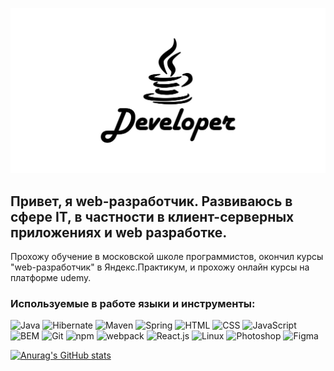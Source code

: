 [![Header](https://github.com/kombojiec/kombojiec/blob/main/assets/wallpaper.jpg)](https://github.com/kombojiec)

## Привет, я web-разработчик. Развиваюсь в сфере IT, в частности в клиент-серверных приложениях и web разработке.

Прохожу обучение в московской школе программистов, окончил курсы "web-разработчик" в Яндекс.Практикум, и прохожу онлайн курсы на платформе udemy.

### Используемые в работе языки и инструменты:
![Java](https://img.shields.io/badge/-Java-000000?style=for-the-badge&logo=Java)
![Hibernate](https://img.shields.io/badge/-Hibernate-000000?style=for-the-badge&logo=Hibernate)
![Maven](https://img.shields.io/badge/-Maven-000000?style=for-the-badge&logo=Maven)
![Spring](https://img.shields.io/badge/-Spring-000000?style=for-the-badge&logo=Spring)
![HTML](https://img.shields.io/badge/-HTML-000000?style=for-the-badge&logo=html)
![CSS](https://img.shields.io/badge/-CSS-000000?style=for-the-badge&logo=css)
![JavaScript](https://img.shields.io/badge/-JavaScript-000000?style=for-the-badge&logo=JavaScript&logoColor=E9D54D)
![BEM](https://img.shields.io/badge/-BEM-000000?style=for-the-badge&logo=BEM)
![Git](https://img.shields.io/badge/-Git-000000?style=for-the-badge&logo=Git&logoColor=ffffff)
![npm](https://img.shields.io/badge/-npm-000000?style=for-the-badge&logo=npm)
![webpack](https://img.shields.io/badge/-webpack-000000?style=for-the-badge&logo=webpack)
![React.js](https://img.shields.io/badge/-React.js-000000?style=for-the-badge&logo=React)
![Linux](https://img.shields.io/badge/-Linux-000000?style=for-the-badge&logo=Linux)
![Photoshop](https://img.shields.io/badge/-Photoshop-000000?style=for-the-badge&logo=photoshop)
![Figma](https://img.shields.io/badge/-Figma-000000?style=for-the-badge&logo=figma)


[![Anurag's GitHub stats](https://github-readme-stats.vercel.app/api?username=kombojiec&show_icons=true&theme=blue-green)](https://github.com/anuraghazra/github-readme-stats)